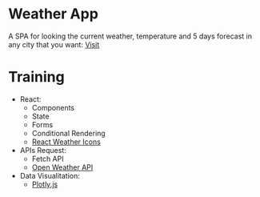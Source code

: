 # Weather App

A SPA for looking the current weather, temperature and 5 days forecast in any city that you want: [Visit](https://andresclm.github.io/weather-app/dist/)

# Training

- React:
  - Components
  - State
  - Forms
  - Conditional Rendering
  - [React Weather Icons](https://github.com/williamsb/react-weather-icons)
- APIs Request:
  - Fetch API
  - [Open Weather API](https://openweathermap.org/api)
- Data Visualitation:
  - [Plotly.js](https://plotly.com/javascript/)
